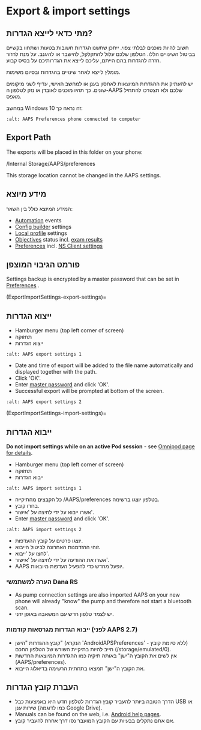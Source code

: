 # Export & import settings

## מתי כדאי לייצא הגדרות?

חשוב להיות מוכנים לבלתי צפוי. ייתכן שתשנו הגדרות חשובות בטעות ושתחוו בקשיים בביטול השינויים הללו. הטלפון שלכם עלול להתקלקל, להישבר או להיגנב. על מנת לחזור חזרה להגדרות בהם הייתם, עליכם לייצא את הגדרותיכם על בסיס קבוע.

מומלץ לייצא לאחר שינויים בהגדרות ובסיום משימות.

יש להעתיק את ההגדרות המיוצאות לאחסון בענן או למחשב האישי, עדיף לשני מיקומים שונים. כך תהיו מוכנים לאובדן או נזק לטלפון ה-AAPS שלכם ולא תצטרכו להתחיל מאפס.

במחשב Windows 10 זה נראה כך:

```{image} ../images/AAPS_ExImportSettingsWin.png
:alt: AAPS Preferences phone connected to computer
```

## Export Path
The exports will be placed in this folder on your phone:

/Internal Storage/AAPS/preferences

This storage location cannot be changed in the AAPS settings.

## מידע מיוצא

המידע המיוצא כולל בין השאר:

- [Automation](../Usage/Automation.md) events
- [Config builder](../Configuration/Config-Builder.md) settings
- [Local profile](Config-Builder-local-profile) settings
- [Objectives](../Usage/Objectives.md) status incl. [exam results](Objectives-objective-3-prove-your-knowledge)
- [Preferences](../Configuration/Preferences.md) incl. [NS Client settings](Preferences-nsclient)

## פורמט הגיבוי המוצפן

Settings backup is encrypted by a master password that can be set in [Preferences](Preferences-master-password) .

(ExportImportSettings-export-settings)=
## ייצוא הגדרות

- Hamburger menu (top left corner of screen)
- תחזוקה
- ייצוא הגדרות

```{image} ../images/AAPS_ExportSettings1.png
:alt: AAPS export settings 1
```

- Date and time of export will be added to the file name automatically and displayed together with the path.
- Click 'OK'.
- Enter [master password](Preferences-master-password) and click 'OK'.
- Successful export will be prompted at bottom of the screen.

```{image} ../images/AAPS_ExportSettings2.png
:alt: AAPS export settings 2
```

(ExportImportSettings-import-settings)=
## ייבוא הגדרות

**Do not import settings while on an active Pod session** - see [Omnipod page for details](OmnipodEros-import-settings-from-previous-aaps).

- Hamburger menu (top left corner of screen)
- תחזוקה
- ייבוא הגדרות

```{image} ../images/AAPS_ImportSettings1.png
:alt: AAPS import settings 1
```

- כל הקבצים מהתיקייה /AAPS/preferences בטלפון יוצגו ברשימה.
- בחרו קובץ.
- אשרו ייבוא על ידי לחיצה על 'אישור'.
- Enter [master password](Preferences-master-password) and click 'OK'.

```{image} ../images/AAPS_ImportSettings2.png
:alt: AAPS import settings 2
```

- יוצגו פרטים על קובץ ההעדפות.
- זוהי ההזדמנות האחרונה לביטול הייבוא.
- לחצו על 'ייבוא'.
- אשרו את ההודעה על ידי לחיצה על 'אישור'.
- AAPS יופעל מחדש כדי להפעיל העדפות מיובאות.

### הערה למשתמשי Dana RS

- As pump connection settings are also imported AAPS on your new phone will already "know" the pump and therefore not start a bluetooth scan.
- יש לצמד טלפון חדש עם המשאבה באופן ידני.

### ייבוא הגדרות מגרסאות קודמות (לפני AAPS 2.7)

- קובץ ההגדרות "הישן" (הנקרא 'AndroidAPSPreferences' - ללא סיומת קובץ) חייב להיות בתיקיית השורש של הטלפון החכם (/storage/emulated/0).
- אין לשים את הקובץ ה"ישן" באותה תיקיה כמו ההגדרות המיוצאות החדשות (AAPS/preferences).
- את הקובץ ה"ישן" תמצאו בתחתית הרשימה בדיאלוג הייבוא.

## העברת קובץ הגדרות

- הדרך הטובה ביותר להעביר קובץ הגדרות לטלפון חדש היא באמצעות כבל USB או שירות ענן (כמו לדוגמה Google Drive).
- Manuals can be found on the web, i.e. [Android help pages](https://support.google.com/android/answer/9064445?hl=en).
- אם אתם נתקלים בבעיות עם הקובץ המועבר נסו דרך אחרת להעביר קובץ.
